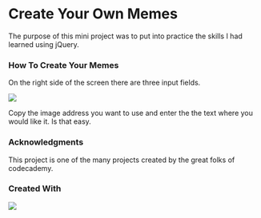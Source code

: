 # Create Your Own Memes

The purpose of this mini project was to put into practice the skills I had learned using jQuery.

### How To Create Your Memes

On the right side of the screen there are three input fields.</br>

![][create]</br>

Copy the image address you want to use and enter the the text where you would like it.  Is that easy.

### Acknowledgments

This project is one of the many projects created by the great folks of codecademy.

### Created With

<img src="http://i.imgur.com/w7Pepsj.gif"/>

[create]: images/createMeme.jpg
